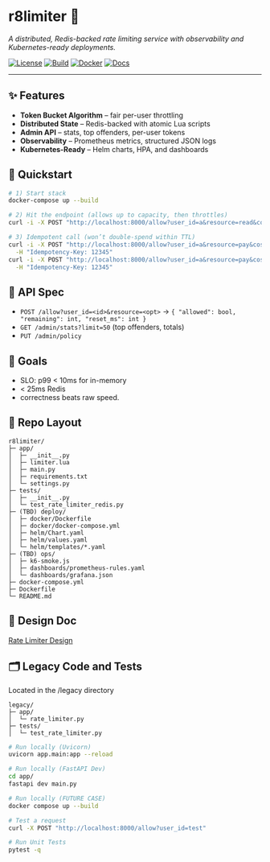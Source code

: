 # r8limiter 🚦
*A distributed, Redis-backed rate limiting service with observability and Kubernetes-ready deployments.*

[![License](https://img.shields.io/badge/license-MIT-blue.svg)](LICENSE)
[![Build](https://img.shields.io/github/actions/workflow/status/<your-username>/r8limiter/ci.yml?branch=main)](https://github.com/<your-username>/r8limiter/actions)
[![Docker](https://img.shields.io/badge/docker-ready-blue)](https://hub.docker.com/r/<your-username>/r8limiter)
[![Docs](https://img.shields.io/badge/docs-available-brightgreen)](#)

---

## ✨ Features
- **Token Bucket Algorithm** – fair per-user throttling
- **Distributed State** – Redis-backed with atomic Lua scripts
- **Admin API** – stats, top offenders, per-user tokens
- **Observability** – Prometheus metrics, structured JSON logs
- **Kubernetes-Ready** – Helm charts, HPA, and dashboards

## 🚀 Quickstart
```bash
# 1) Start stack
docker-compose up --build

# 2) Hit the endpoint (allows up to capacity, then throttles)
curl -i -X POST "http://localhost:8000/allow?user_id=a&resource=read&cost=1"

# 3) Idempotent call (won’t double-spend within TTL)
curl -i -X POST "http://localhost:8000/allow?user_id=a&resource=pay&cost=1" \
  -H "Idempotency-Key: 12345"
curl -i -X POST "http://localhost:8000/allow?user_id=a&resource=pay&cost=1" \
  -H "Idempotency-Key: 12345"
```

## 🔧 API Spec
  - `POST /allow?user_id=<id>&resource=<opt>` -> `{ "allowed": bool, "remaining": int, "reset_ms": int }`
  - `GET /admin/stats?limit=50` (top offenders, totals)
  - `PUT /admin/policy`

## 🎯 Goals 
  - SLO: p99 < 10ms for in-memory
  - < 25ms Redis
  - correctness beats raw speed.

## 📂 Repo Layout
```
r8limiter/
├─ app/
│  ├─ __init__.py
│  ├─ limiter.lua
│  ├─ main.py
│  ├─ requirements.txt
│  └─ settings.py
├─ tests/
│  ├─ __init__.py
│  └─ test_rate_limiter_redis.py
├─ (TBD) deploy/
│  ├─ docker/Dockerfile
│  ├─ docker/docker-compose.yml
│  ├─ helm/Chart.yaml
│  ├─ helm/values.yaml
│  └─ helm/templates/*.yaml
├─ (TBD) ops/
│  ├─ k6-smoke.js
│  ├─ dashboards/prometheus-rules.yaml
│  └─ dashboards/grafana.json
├─ docker-compose.yml
├─ Dockerfile
└─ README.md
```
## 📝 Design Doc
[Rate Limiter Design](https://docs.google.com/document/d/1i_ah88lqwMl0kePaDvHtoqmIu5Zeh3Vv/edit?usp=sharing&ouid=107042604300121152772&rtpof=true&sd=true)


## 🗂 Legacy Code and Tests
Located in the /legacy directory
```
legacy/
├─ app/
│  └─ rate_limiter.py
├─ tests/
│  └─ test_rate_limiter.py
```

```bash
# Run locally (Uvicorn)
uvicorn app.main:app --reload

# Run locally (FastAPI Dev)
cd app/
fastapi dev main.py

# Run locally (FUTURE CASE)
docker compose up --build

# Test a request
curl -X POST "http://localhost:8000/allow?user_id=test"

# Run Unit Tests
pytest -q
```